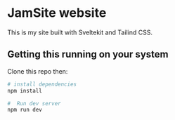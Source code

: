 # JamSite website

This is my site built with Sveltekit and Tailind CSS.

## Getting this running on your system

Clone this repo then:

```bash
# install dependencies
npm install

#  Run dev server
npm run dev
```

